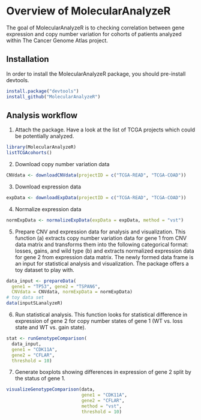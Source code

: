 
# Overview of MolecularAnalyzeR

The goal of MolecularAnalyzeR is to checking correlation between gene
expression and copy number variation for cohorts of patients analyzed
within The Cancer Genome Atlas project.

## Installation

In order to install the MolecularAnalyzeR package, you should
pre-install devtools.

``` r
install.package("devtools")
install_github("MolecularAnalyzeR")
```

## Analysis workflow

1.  Attach the package. Have a look at the list of TCGA projects which
    could be potentially analyzed.

``` r
library(MolecularAnalyzeR)
listTCGAcohorts()
```

2.  Download copy number variation data

``` r
CNVdata <- downloadCNVdata(projectID = c("TCGA-READ", "TCGA-COAD"))
```

3.  Download expression data

``` r
expData <- downloadExpData(projectID = c("TCGA-READ", "TCGA-COAD"))
```

4.  Normalize expression data

``` r
normExpData <- normalizeExpData(expData = expData, method = "vst")
```

5.  Prepare CNV and expression data for analysis and visualization. This
    function (a) extracts copy number variation data for gene 1 from CNV
    data matrix and transforms them into the following categorical
    format: losses, gains, and wild type (b) and extracts normalized
    expression data for gene 2 from expression data matrix. The newly
    formed data frame is an input for statistical analysis and
    visualization. The package offers a toy dataset to play with.

``` r
data_input <- prepareData(
  gene1 = "TP53", gene2 = "TSPAN6", 
  CNVdata = CNVdata, normExpData = normExpData)
# toy data set
data(inputSLanalyzeR)
```

6.  Run statistical analysis. This function looks for statistical
    difference in expression of gene 2 for copy number states of gene 1
    (WT vs. loss state and WT vs. gain state).

``` r
stat <- runGenotypeComparison(
  data_input,
  gene1 = "CDK11A",
  gene2 = "CFLAR",
  threshold = 10)
```

7.  Generate boxplots showing differences in expression of gene 2 split
    by the status of gene 1.

``` r
visualizeGenotypeComparison(data,
                            gene1 = "CDK11A",
                            gene2 = "CFLAR",
                            method = "vst",
                            threshold = 10)
```
